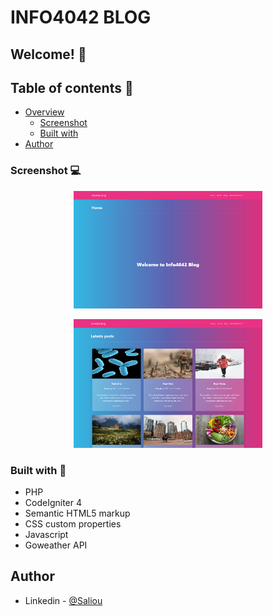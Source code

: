 # INFO4042 BLOG 

## Welcome! 👋


## Table of contents 🙂

- [Overview](#overview)
  - [Screenshot](#screenshot)
  - [Built with](#built-with)
- [Author](#author)


<!-- ## Overview

This is a simple weather app built using goweather API. -->

### Screenshot 💻

<div align="center">
<p align="center" style="width:60%;">
  <img src="assets/images/image1.png" alt="App"/>
</p>

<p align="center" style="width:60%;">
  <img src="assets/images/image2.png" alt="App"/>
</p>
</div>

### Built with 🧰

- PHP 
- CodeIgniter 4
- Semantic HTML5 markup
- CSS custom properties
- Javascript
- Goweather API

## Author

- Linkedin - [@Saliou](https://www.linkedin.com/in/saliou-diop-527741112/)
